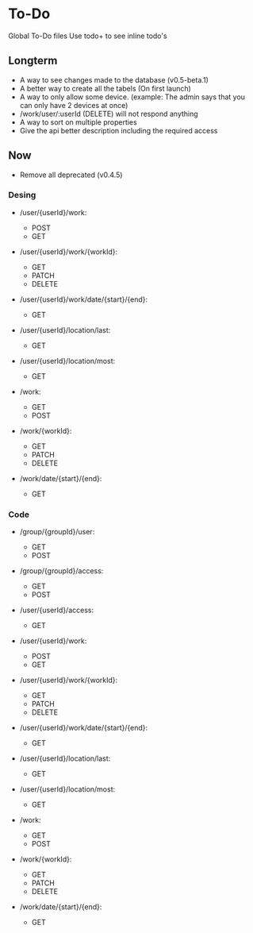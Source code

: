 # To-Do

Global To-Do files
Use todo+ to see inline todo's

## Longterm

 - A way to see changes made to the database (v0.5-beta.1)
 - A better way to create all the tabels (On first launch)
 - A way to only allow some device. (example: The admin says that you can only have 2 devices at once)
 - /work/user/:userId (DELETE) will not respond anything
 - A way to sort on multiple properties
 - Give the api better description including the required access

## Now

 - Remove all deprecated (v0.4.5)

### Desing

 - /user/{userId}/work:
    - POST
    - GET
 - /user/{userId}/work/{workId}:
    - GET
    - PATCH
    - DELETE
 - /user/{userId}/work/date/{start}/{end}:
    - GET

 - /user/{userId}/location/last:
    - GET
 - /user/{userId}/location/most:
    - GET

 - /work:
    - GET
    - POST
 - /work/{workId}:
    - GET
    - PATCH
    - DELETE
 - /work/date/{start}/{end}:
    - GET

### Code

 - /group/{groupId}/user:
    - GET
    - POST
 - /group/{groupId}/access:
    - GET
    - POST

 - /user/{userId}/access:
    - GET

 - /user/{userId}/work:
    - POST
    - GET
 - /user/{userId}/work/{workId}:
    - GET
    - PATCH
    - DELETE
 - /user/{userId}/work/date/{start}/{end}:
    - GET

 - /user/{userId}/location/last:
    - GET
 - /user/{userId}/location/most:
    - GET

 - /work:
    - GET
    - POST
 - /work/{workId}:
    - GET
    - PATCH
    - DELETE
 - /work/date/{start}/{end}:
    - GET
